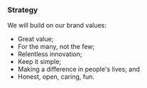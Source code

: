 ### Strategy

We will build on our brand values:

* Great value;
* For the many, not the few;
* Relentless innovation;
* Keep it simple;
* Making a difference in people's lives; and
* Honest, open, caring, fun.